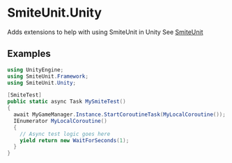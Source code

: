 # SmiteUnit.Unity
Adds extensions to help with using SmiteUnit in Unity
See [SmiteUnit](https://github.com/linkoid/SmiteUnit)

## Examples

```cs
using UnityEngine;
using SmiteUnit.Framework;
using SmiteUnit.Unity;
```

```cs
[SmiteTest]
public static async Task MySmiteTest()
{
  await MyGameManager.Instance.StartCoroutineTask(MyLocalCoroutine());
  IEnumerator MyLocalCoroutine()
  {
    // Async test logic goes here
    yield return new WaitForSeconds(1);
  }
}
```
